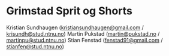 # Grimstad Sprit og Shorts #

Kristian Sundhaugen (kristiansundhaugen@gmail.com / krisundh@stud.ntnu.no)
Martin Pukstad (martin@pukstad.no / martinpu@stud.ntnu.no)
Stian Fenstad (fenstad91@gmail.com / stianfen@stud.ntnu.no)